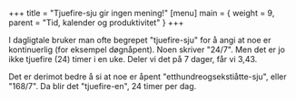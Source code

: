 +++
title = "Tjuefire-sju gir ingen mening!"
[menu]
main = { weight = 9, parent = "Tid, kalender og produktivitet" }
+++

I dagligtale bruker man ofte begrepet "tjuefire-sju" for å angi at noe er kontinuerlig (for
eksempel døgnåpent). Noen skriver "24/7". Men det er jo ikke tjuefire (24) timer i en uke.
Deler vi det på 7 dager, får vi 3,43.

Det er derimot bedre å si at noe er åpent "etthundreogsekstiåtte-sju", eller "168/7". Da blir det
"tjuefire-en", 24 timer per dag.
